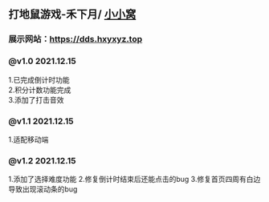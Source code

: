 ## 打地鼠游戏-禾下月/ [小小窝](https://hxyxyz.top)
### 展示网站：https://dds.hxyxyz.top
### @v1.0 2021.12.15
 1.已完成倒计时功能
 <br>
 2.积分计数功能完成
 <br>
 3.添加了打击音效

 ### @v1.1 2021.12.15
 1.适配移动端

### @v1.2 2021.12.15
 1.添加了选择难度功能
 2.修复倒计时结束后还能点击的bug
 3.修复首页四周有白边 导致出现滚动条的bug

